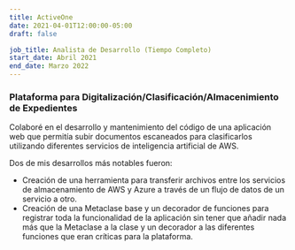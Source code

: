 ```yaml
---
title: ActiveOne
date: 2021-04-01T12:00:00-05:00
draft: false

job_title: Analista de Desarrollo (Tiempo Completo)
start_date: Abril 2021
end_date: Marzo 2022
---
```


### Plataforma para Digitalización/Clasificación/Almacenimiento de Expedientes

Colaboré en el desarrollo y mantenimiento del código de una aplicación web que
permitía subir documentos escaneados para clasificarlos utilizando diferentes
servicios de inteligencia artificial de AWS.

Dos de mis desarrollos más notables fueron:

* Creación de una herramienta para transferir archivos entre los servicios de
almacenamiento de AWS y Azure a través de un flujo de datos de un servicio a
otro.
* Creación de una Metaclase base y un decorador de funciones para registrar
toda la funcionalidad de la aplicación sin tener que añadir nada más que la
Metaclase a la clase y un decorador a las diferentes funciones que eran
críticas para la plataforma.
